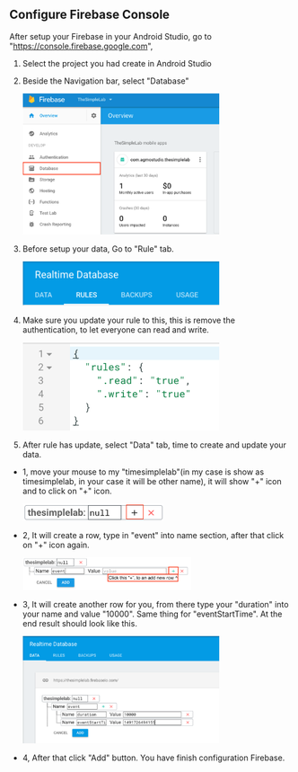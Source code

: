 ## Configure Firebase Console
After setup your Firebase in your Android Studio, go to "https://console.firebase.google.com",
1. Select the project you had create in Android Studio
2. Beside the Navigation bar, select "Database"

   <img src="https://github.com/Agmo-Android/TheSimpleLab/blob/master/ScreenShot/ScreenShot_Firebase_database.png" width="350">

3. Before setup your data, Go to "Rule" tab.

   <img src="https://github.com/Agmo-Android/TheSimpleLab/blob/master/ScreenShot/ScreenShot_Firebase_select_rule_tab.png" width="350">


4. Make sure you update your rule to this, this is remove the authentication, to let everyone can read and write.

   <img src="https://github.com/Agmo-Android/TheSimpleLab/blob/master/ScreenShot/ScreenShot_Firebase_rule_update.png" width="350">

5. After rule has update, select "Data" tab, time to create and update your data.
  - 1, move your mouse to my "timesimplelab"(in my case is show as timesimplelab, in your case it will be other name), it will show "+" icon and to click on "+" icon.
  
    <img src="https://github.com/Agmo-Android/TheSimpleLab/blob/master/ScreenShot/ScreenShot_Firebase_data_update_add_new_row_0.png" width="250">
  
  - 2, It will create a row, type in "event" into name section, after that click on "+" icon again.
  
    <img src="https://github.com/Agmo-Android/TheSimpleLab/blob/master/ScreenShot/ScreenShot_Firebase_data_update_add_new_row_1.png" width="300">
  
  - 3, It will create another row for you, from there type your "duration" into your name and value "10000". Same thing for "eventStartTime". At the end result should look like this. 
  
    <img src="https://github.com/Agmo-Android/TheSimpleLab/blob/master/ScreenShot/ScreenShot_Firebase_data_update_part1.png" width="350">

  - 4, After that click "Add" button. You have finish configuration Firebase.
